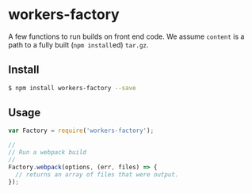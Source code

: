 # workers-factory

A few functions to run builds on front end code. We assume `content` is a path
to a fully built (`npm install`ed) `tar.gz`.

## Install

```sh
$ npm install workers-factory --save
```

## Usage

```js
var Factory = require('workers-factory');

//
// Run a webpack build
//
Factory.webpack(options, (err, files) => {
  // returns an array of files that were output.
});
```

